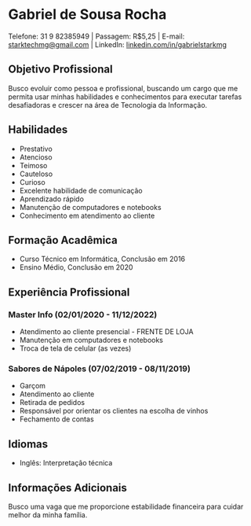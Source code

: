 
# Gabriel de Sousa Rocha

Telefone: 31 9 82385949 | Passagem: R$5,25 | E-mail: starktechmg@gmail.com | LinkedIn: [linkedin.com/in/gabrielstarkmg](linkedin.com/in/gabrielstarkmg)

## Objetivo Profissional

Busco evoluir como pessoa e profissional, buscando um cargo que me permita usar minhas habilidades e conhecimentos para executar tarefas desafiadoras e crescer na área de Tecnologia da Informação.

## Habilidades

- Prestativo
- Atencioso
- Teimoso
- Cauteloso
- Curioso
- Excelente habilidade de comunicação
- Aprendizado rápido
- Manutenção de computadores e notebooks
- Conhecimento em atendimento ao cliente

## Formação Acadêmica

- Curso Técnico em Informática, Conclusão em 2016
- Ensino Médio, Conclusão em 2020

## Experiência Profissional

### Master Info (02/01/2020 - 11/12/2022)

- Atendimento ao cliente presencial - FRENTE DE LOJA
- Manutenção em computadores e notebooks
- Troca de tela de celular (as vezes)

### Sabores de Nápoles (07/02/2019 - 08/11/2019)

- Garçom
- Atendimento ao cliente
- Retirada de pedidos
- Responsável por orientar os clientes na escolha de vinhos
- Fechamento de contas

## Idiomas

- Inglês: Interpretação técnica

## Informações Adicionais

Busco uma vaga que me proporcione estabilidade financeira para cuidar melhor da minha família.
